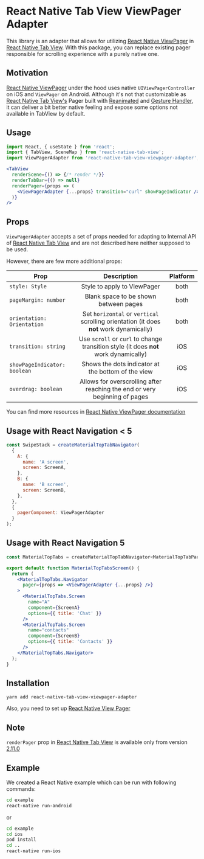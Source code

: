 # React Native Tab View ViewPager Adapter
This library is an adapter that allows for utilizing [React Native ViewPager](https://github.com/react-native-community/react-native-viewpager) in  [React Native Tab View](https://github.com/react-native-community/react-native-tab-view). With this package, you can replace existing pager responsible for scrolling experience with a purely native one.

## Motivation
[React Native ViewPager](https://github.com/react-native-community/react-native-viewpager) under the hood uses native `UIViewPagerController` on iOS and `ViewPager` on Android. Although it's not that customizable as [React Native Tab View's](https://github.com/react-native-community/react-native-tab-view) Pager built with [Reanimated](https://github.com/kmagiera/react-native-reanimated) and [Gesture Handler](https://github.com/kmagiera/react-native-gesture-handler), it can deliver a bit better native feeling and expose some options not available in TabView by default.

## Usage
```jsx harmony
import React, { useState } from 'react';
import { TabView, SceneMap } from 'react-native-tab-view';
import ViewPagerAdapter from 'react-native-tab-view-viewpager-adapter';

<TabView
  renderScene={() => {/* render */}}
  renderTabBar={() => null}
  renderPager={props => (
    <ViewPagerAdapter {...props} transition="curl" showPageIndicator />
  )}
/>

```

## Props
`ViewPagerAdapter` accepts a set of props needed for adapting to Internal API of [React Native Tab View](https://github.com/react-native-community/react-native-tab-view) and are not described here neither supposed to be used.

However, there are few more additional props:

|Prop|Description|Platform|
|-|:-----:|:---:|
|`style: Style`|Style to apply to ViewPager|both
|`pageMargin: number`|Blank space to be shown between pages|both
|`orientation: Orientation`|Set `horizontal` or `vertical` scrolling orientation (it does **not** work dynamically)|both
|`transition: string `|Use `scroll` or `curl` to change transition style (it does **not** work dynamically)|iOS
|`showPageIndicator: boolean`|Shows the dots indicator at the bottom of the view|iOS
|`overdrag: boolean`|Allows for overscrolling after reaching the end or very beginning of pages|iOS

You can find more resources in [React Native ViewPager documentation](https://github.com/react-native-community/react-native-viewpager)

## Usage with React Navigation < 5

```jsx harmony
const SwipeStack = createMaterialTopTabNavigator(
  {
    A: {
      name: 'A screen',
      screen: ScreenA,
    },
    B: {
      name: 'B screen',
      screen: ScreenB,
    },
  },
  {
    pagerComponent: ViewPagerAdapter
  }
);
```

## Usage with React Navigation 5


```jsx harmony
const MaterialTopTabs = createMaterialTopTabNavigator<MaterialTopTabParams>();

export default function MaterialTopTabsScreen() {
  return (
    <MaterialTopTabs.Navigator
      pager={props => <ViewPagerAdapter {...props} />}
    >
      <MaterialTopTabs.Screen
        name="A"
        component={ScreenA}
        options={{ title: 'Chat' }}
      />
      <MaterialTopTabs.Screen
        name="contacts"
        component={ScreenB}
        options={{ title: 'Contacts' }}
      />
    </MaterialTopTabs.Navigator>
  );
}
```

## Installation
```
yarn add react-native-tab-view-viewpager-adapter
```
Also, you need to set up [React Native View Pager](https://github.com/react-native-community/react-native-viewpager)

## Note
`renderPager` prop in [React Native Tab View](https://github.com/react-native-community/react-native-tab-view) is available only from version [2.11.0](https://github.com/react-native-community/react-native-tab-view/commit/429fab86b66ad19dd3a76d4c460e62e15e9f9535)

## Example
We created a React Native example which can be run with following commands:

```bash
cd example
react-native run-android
```

or 
```bash
cd example
cd ios
pod install
cd ..
react-native run-ios
```
